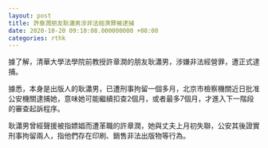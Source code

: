 ```yaml
---
layout: post
title: 許章潤朋友耿瀟男涉非法經濟罪被逮捕
date: 2020-10-20 09:10:08.000000000 +08:00
categories: rthk
---
```


據了解，清華大學法學院前教授許章潤的朋友耿瀟男，涉嫌非法經營罪，遭正式逮捕。

據悉，本身是出版人的耿瀟男，已遭刑事拘留一個多月，北京市檢察機關近日批准公安機關逮捕她，意味她可能繼續扣查2個月，或者最多7個月，才進入下一階段的審查起訴程序。

耿瀟男曾經聲援被指嫖娼而遭革職的許章潤，她與丈夫上月初失聯，公安其後證實刑事拘留兩人，指他們存在印刷、銷售非法出版物等行為。
